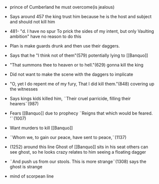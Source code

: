 - prince of Cumberland he must overcome(is jealous)
- Says around 457 the king trust him because he is the host and subject and should not kill him
- 481- "d. I have no spur To prick the sides of my intent, but only Vaulting ambition" have no reason to do this 
- Plan is make guards drunk and then use their daggers.
- Says that he "I think not of them"(579) potentially lying to [[Banquo]]
- "That summons thee to heaven or to hell."(629) gonna kill the king
- Did not want to make the scene with the daggers to implicate
- "O, yet I do repent me of my fury, That I did kill them."(848) covering up the witnesses
- Says kings kidś killed him, ¨Their cruel parricide, filling their hearers¨(987)
- Fears [[Banquo]] due to prophecy ¨Reigns that which would be feared. ’¨(1007)
- Want murders to kill [[Banquo]]
- ¨Whom we, to gain our peace, have sent to peace,¨(1137)
- (1252) around this line Ghost of [[Banquo]] sits in his seat others can see ghost, so he looks crazy relates to him seeing a floating dagger
- ¨And push us from our stools. This is more strange¨(1308) says the ghost is strange




 - mind of scorpean line
<!--stackedit_data:
eyJoaXN0b3J5IjpbMTIyMTU0ODQ2NCwtMTc1ODY5MzY1M119
-->